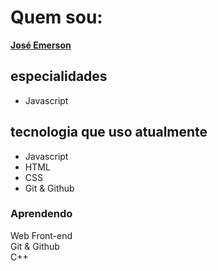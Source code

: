 # Quem sou:

[**José Emerson**](https://jemerson23.github.io/myPortfolio)


## especialidades

* Javascript

## tecnologia que uso atualmente

* Javascript
* HTML
* CSS
* Git & Github

### Aprendendo 
 Web Front-end  
 Git & Github  
 C++
